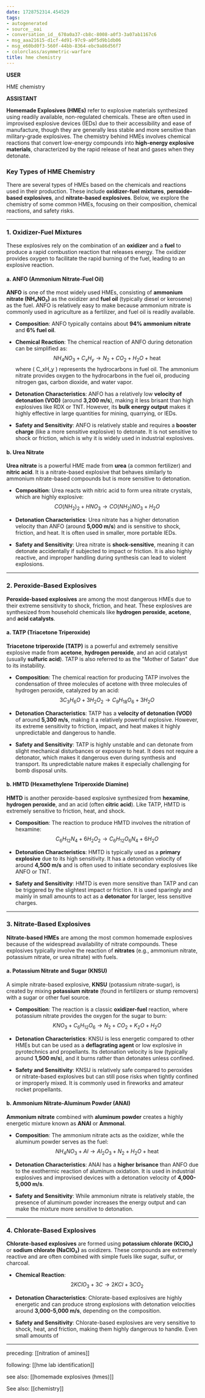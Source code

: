 ```yaml
---
date: 1728752314.454529
tags:
- autogenerated
- source__oai
- conversation_id__670a0a37-cb8c-8008-a0f3-3a07ab1167c6
- msg_aaa21615-d1cf-4d91-97c9-a0f5d9b1db06
- msg_e60bd0f3-560f-44bb-8364-ebc9a86d56f7
- colorclass/asymmetric-warfare
title: hme chemistry
---
```


**USER**

HME chemistry


**ASSISTANT**

**Homemade Explosives (HMEs)** refer to explosive materials synthesized using readily available, non-regulated chemicals. These are often used in improvised explosive devices (IEDs) due to their accessibility and ease of manufacture, though they are generally less stable and more sensitive than military-grade explosives. The chemistry behind HMEs involves chemical reactions that convert low-energy compounds into **high-energy explosive materials**, characterized by the rapid release of heat and gases when they detonate.

### Key Types of HME Chemistry

There are several types of HMEs based on the chemicals and reactions used in their production. These include **oxidizer-fuel mixtures**, **peroxide-based explosives**, and **nitrate-based explosives**. Below, we explore the chemistry of some common HMEs, focusing on their composition, chemical reactions, and safety risks.

---

### 1. **Oxidizer-Fuel Mixtures**
These explosives rely on the combination of an **oxidizer** and a **fuel** to produce a rapid combustion reaction that releases energy. The oxidizer provides oxygen to facilitate the rapid burning of the fuel, leading to an explosive reaction.

#### a. **ANFO (Ammonium Nitrate-Fuel Oil)**
**ANFO** is one of the most widely used HMEs, consisting of **ammonium nitrate (NH₄NO₃)** as the oxidizer and **fuel oil** (typically diesel or kerosene) as the fuel. ANFO is relatively easy to make because ammonium nitrate is commonly used in agriculture as a fertilizer, and fuel oil is readily available.

- **Composition**: ANFO typically contains about **94% ammonium nitrate** and **6% fuel oil**.
  
- **Chemical Reaction**: The chemical reaction of ANFO during detonation can be simplified as:
  $$ NH_4NO_3 + C_xH_y \rightarrow N_2 + CO_2 + H_2O + \text{heat} $$
  where \( C_xH_y \) represents the hydrocarbons in fuel oil. The ammonium nitrate provides oxygen to the hydrocarbons in the fuel oil, producing nitrogen gas, carbon dioxide, and water vapor.

- **Detonation Characteristics**: ANFO has a relatively low **velocity of detonation (VOD)** (around **3,200 m/s**), making it less brisant than high explosives like RDX or TNT. However, its **bulk energy output** makes it highly effective in large quantities for mining, quarrying, or IEDs.

- **Safety and Sensitivity**: ANFO is relatively stable and requires a **booster charge** (like a more sensitive explosive) to detonate. It is not sensitive to shock or friction, which is why it is widely used in industrial explosives.

#### b. **Urea Nitrate**
**Urea nitrate** is a powerful HME made from **urea** (a common fertilizer) and **nitric acid**. It is a nitrate-based explosive that behaves similarly to ammonium nitrate-based compounds but is more sensitive to detonation.

- **Composition**: Urea reacts with nitric acid to form urea nitrate crystals, which are highly explosive:
  $$ CO(NH_2)_2 + HNO_3 \rightarrow CO(NH_2)NO_3 + H_2O $$

- **Detonation Characteristics**: Urea nitrate has a higher detonation velocity than ANFO (around **5,000 m/s**) and is sensitive to shock, friction, and heat. It is often used in smaller, more portable IEDs.

- **Safety and Sensitivity**: Urea nitrate is **shock-sensitive**, meaning it can detonate accidentally if subjected to impact or friction. It is also highly reactive, and improper handling during synthesis can lead to violent explosions.

---

### 2. **Peroxide-Based Explosives**
**Peroxide-based explosives** are among the most dangerous HMEs due to their extreme sensitivity to shock, friction, and heat. These explosives are synthesized from household chemicals like **hydrogen peroxide**, **acetone**, and **acid catalysts**.

#### a. **TATP (Triacetone Triperoxide)**
**Triacetone triperoxide (TATP)** is a powerful and extremely sensitive explosive made from **acetone**, **hydrogen peroxide**, and an acid catalyst (usually **sulfuric acid**). TATP is also referred to as the "Mother of Satan" due to its instability.

- **Composition**: The chemical reaction for producing TATP involves the condensation of three molecules of acetone with three molecules of hydrogen peroxide, catalyzed by an acid:
  $$ 3C_3H_6O + 3H_2O_2 \rightarrow C_9H_{18}O_6 + 3H_2O $$

- **Detonation Characteristics**: TATP has a **velocity of detonation (VOD)** of around **5,300 m/s**, making it a relatively powerful explosive. However, its extreme sensitivity to friction, impact, and heat makes it highly unpredictable and dangerous to handle.

- **Safety and Sensitivity**: TATP is highly unstable and can detonate from slight mechanical disturbances or exposure to heat. It does not require a detonator, which makes it dangerous even during synthesis and transport. Its unpredictable nature makes it especially challenging for bomb disposal units.

#### b. **HMTD (Hexamethylene Triperoxide Diamine)**
**HMTD** is another peroxide-based explosive synthesized from **hexamine**, **hydrogen peroxide**, and an acid (often **citric acid**). Like TATP, HMTD is extremely sensitive to friction, heat, and shock.

- **Composition**: The reaction to produce HMTD involves the nitration of hexamine:
  $$ C_6H_{12}N_4 + 6H_2O_2 \rightarrow C_6H_{12}O_6N_4 + 6H_2O $$

- **Detonation Characteristics**: HMTD is typically used as a **primary explosive** due to its high sensitivity. It has a detonation velocity of around **4,500 m/s** and is often used to initiate secondary explosives like ANFO or TNT.

- **Safety and Sensitivity**: HMTD is even more sensitive than TATP and can be triggered by the slightest impact or friction. It is used sparingly and mainly in small amounts to act as a **detonator** for larger, less sensitive charges.

---

### 3. **Nitrate-Based Explosives**
**Nitrate-based HMEs** are among the most common homemade explosives because of the widespread availability of nitrate compounds. These explosives typically involve the reaction of **nitrates** (e.g., ammonium nitrate, potassium nitrate, or urea nitrate) with fuels.

#### a. **Potassium Nitrate and Sugar (KNSU)**
A simple nitrate-based explosive, **KNSU** (potassium nitrate-sugar), is created by mixing **potassium nitrate** (found in fertilizers or stump removers) with a sugar or other fuel source.

- **Composition**: The reaction is a classic **oxidizer-fuel** reaction, where potassium nitrate provides the oxygen for the sugar to burn:
  $$ KNO_3 + C_6H_{12}O_6 \rightarrow N_2 + CO_2 + K_2O + H_2O $$

- **Detonation Characteristics**: KNSU is less energetic compared to other HMEs but can be used as a **deflagrating agent** or low explosive in pyrotechnics and propellants. Its detonation velocity is low (typically around **1,500 m/s**), and it burns rather than detonates unless confined.

- **Safety and Sensitivity**: KNSU is relatively safe compared to peroxides or nitrate-based explosives but can still pose risks when tightly confined or improperly mixed. It is commonly used in fireworks and amateur rocket propellants.

#### b. **Ammonium Nitrate-Aluminum Powder (ANAl)**
**Ammonium nitrate** combined with **aluminum powder** creates a highly energetic mixture known as **ANAl** or **Ammonal**.

- **Composition**: The ammonium nitrate acts as the oxidizer, while the aluminum powder serves as the fuel:
  $$ NH_4NO_3 + Al \rightarrow Al_2O_3 + N_2 + H_2O + \text{heat} $$

- **Detonation Characteristics**: ANAl has a **higher brisance** than ANFO due to the exothermic reaction of aluminum oxidation. It is used in industrial explosives and improvised devices with a detonation velocity of **4,000-5,000 m/s**.

- **Safety and Sensitivity**: While ammonium nitrate is relatively stable, the presence of aluminum powder increases the energy output and can make the mixture more sensitive to detonation.

---

### 4. **Chlorate-Based Explosives**
**Chlorate-based explosives** are formed using **potassium chlorate (KClO₃)** or **sodium chlorate (NaClO₃)** as oxidizers. These compounds are extremely reactive and are often combined with simple fuels like sugar, sulfur, or charcoal.

- **Chemical Reaction**:
  $$ 2KClO_3 + 3C \rightarrow 2KCl + 3CO_2 $$

- **Detonation Characteristics**: Chlorate-based explosives are highly energetic and can produce strong explosions with detonation velocities around **3,000-5,000 m/s**, depending on the composition.

- **Safety and Sensitivity**: Chlorate-based explosives are very sensitive to shock, heat, and friction, making them highly dangerous to handle. Even small amounts of


---

preceding: [[nitration of amines]]  


following: [[hme lab identification]]


see also: [[homemade explosives (hmes)]]

See also: [[chemistry]]